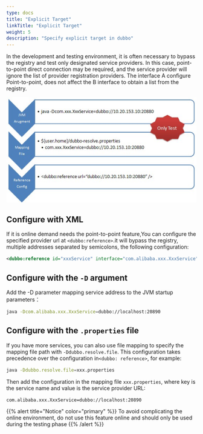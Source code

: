 ```yaml
---
type: docs
title: "Explicit Target"
linkTitle: "Explicit Target"
weight: 5
description: "Specify explicit target in dubbo"
---
```


In the development and testing environment, it is often necessary to bypass the registry and test only designated service providers. In this case, point-to-point direct connection may be required, and the service provider will ignore the list of provider registration providers. The interface A configure Point-to-point, does not affect the B interface to obtain a list from the registry.

![/user-guide/images/dubbo-directly.jpg](/imgs/user/dubbo-directly.jpg)

## Configure with XML

If it is online demand needs the point-to-point feature,You can configure the specified provider url at `<dubbo:reference>`.it will bypass the registry, multiple addresses separated by semicolons, the following configuration:

```xml
<dubbo:reference id="xxxService" interface="com.alibaba.xxx.XxxService" url="dubbo://localhost:20890" />
```

## Configure with the `-D` argument

Add the -D parameter mapping service address to the JVM startup parameters：

```sh
java -Dcom.alibaba.xxx.XxxService=dubbo://localhost:20890
```

## Configure with the `.properties` file

If you have more services, you can also use file mapping to specify the mapping file path with `-Ddubbo.resolve.file`. This configuration takes precedence over the configuration in` <dubbo: reference> `, for example:

```sh
java -Ddubbo.resolve.file=xxx.properties
```

Then add the configuration in the mapping file `xxx.properties`, where key is the service name and value is the service provider URL:

```properties
com.alibaba.xxx.XxxService=dubbo://localhost:20890
```


{{% alert title="Notice" color="primary" %}}
To avoid complicating the online environment, do not use this feature online and should only be used during the testing phase
{{% /alert %}}